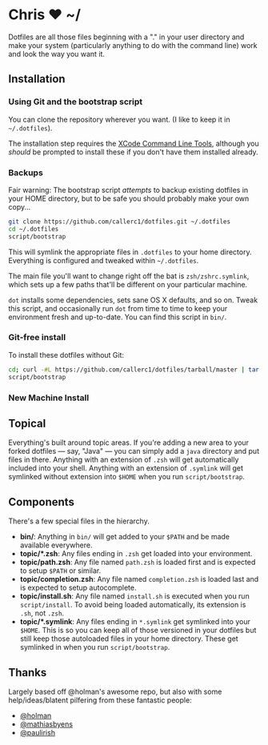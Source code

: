 # Chris ❤ ~/

Dotfiles are all those files beginning with a "." in your user directory and make your system (particularly anything to do with the command line) work and look the way you want it.


## Installation

### Using Git and the bootstrap script
You can clone the repository wherever you want. (I like to keep it in `~/.dotfiles`).

The installation step requires the [XCode Command Line Tools](https://developer.apple.com/downloads), although you *should* be prompted to install these if you don't have them installed already.

### Backups
Fair warning: The bootstrap script *attempts* to backup existing dotfiles in your HOME directory, but to be safe you should probably make your own copy...

```sh
git clone https://github.com/callerc1/dotfiles.git ~/.dotfiles
cd ~/.dotfiles
script/bootstrap
```

This will symlink the appropriate files in `.dotfiles` to your home directory.
Everything is configured and tweaked within `~/.dotfiles`.

The main file you'll want to change right off the bat is `zsh/zshrc.symlink`,
which sets up a few paths that'll be different on your particular machine.

`dot` installs some dependencies, sets sane OS X defaults, and so on.
Tweak this script, and occasionally run `dot` from time to time to keep
your environment fresh and up-to-date. You can find this script in `bin/`.


### Git-free install

To install these dotfiles without Git:

```bash
cd; curl -#L https://github.com/callerc1/dotfiles/tarball/master | tar -xzv --strip-components 1 --exclude={README.md}
script/bootstrap
```

### New Machine Install

## Topical

Everything's built around topic areas. If you're adding a new area to your
forked dotfiles — say, "Java" — you can simply add a `java` directory and put
files in there. Anything with an extension of `.zsh` will get automatically
included into your shell. Anything with an extension of `.symlink` will get
symlinked without extension into `$HOME` when you run `script/bootstrap`.


## Components

There's a few special files in the hierarchy.

- **bin/**: Anything in `bin/` will get added to your `$PATH` and be made
  available everywhere.
- **topic/\*.zsh**: Any files ending in `.zsh` get loaded into your
  environment.
- **topic/path.zsh**: Any file named `path.zsh` is loaded first and is
  expected to setup `$PATH` or similar.
- **topic/completion.zsh**: Any file named `completion.zsh` is loaded
  last and is expected to setup autocomplete.
- **topic/install.sh**: Any file named `install.sh` is executed when you run `script/install`. To avoid being loaded automatically, its extension is `.sh`, not `.zsh`.
- **topic/\*.symlink**: Any files ending in `*.symlink` get symlinked into
  your `$HOME`. This is so you can keep all of those versioned in your dotfiles
  but still keep those autoloaded files in your home directory. These get
  symlinked in when you run `script/bootstrap`.



## Thanks
Largely based off @holman's awesome repo, but also with some
help/ideas/blatent pilfering from these fantastic people:

- [@holman](https://github.com/holman/dotfiles)
- [@mathiasbyens](https://github.com/mathiasbynens/dotfiles)
- [@paulirish](https://github.com/paulirish/dotfiles)
